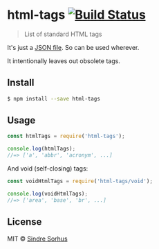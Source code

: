 # html-tags [![Build Status](https://travis-ci.org/sindresorhus/html-tags.svg?branch=master)](https://travis-ci.org/sindresorhus/html-tags)

> List of standard HTML tags

It's just a [JSON file](html-tags.json). So can be used wherever.

It intentionally leaves out obsolete tags.


## Install

```sh
$ npm install --save html-tags
```


## Usage

```js
const htmlTags = require('html-tags');

console.log(htmlTags);
//=> ['a', 'abbr', 'acronym', ...]
```

And void (self-closing) tags:

```js
const voidHtmlTags = require('html-tags/void');

console.log(voidHtmlTags);
//=> ['area', 'base', 'br', ...]
```


## License

MIT © [Sindre Sorhus](http://sindresorhus.com)
